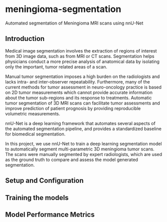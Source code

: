 # meningioma-segmentation
 Automated segmentation of Meningioma MRI scans using nnU-Net
 
## Introduction

Medical image segmentation involves the extraction of regions of interest from 3D image data, such as from MRI or CT scans. Segmentation helps physicians conduct a more precise analysis of anatomical data by isolating only the important, tumor related areas of a scan.

Manual tumor segmentation imposes a high burden on the radiologists and lacks intra- and inter-observer repeatability. Furthermore, many of the current methods for tumor assessment in neuro-oncology practice is based on 2D tumor measurements which cannot provide accurate information about the tumor sub-regions and its response to treatments. Automatic tumor segmentation of 3D MRI scans can facilitate tumor assessments and improve prediction of patient prognosis by providing reproducible volumetric measurements.

nnU-Net is a deep learning framework that automates several aspects of the automated segmentation pipeline, and provides a standardized baseline for biomedical segmentation.

In this project, we use nnU-Net to train a deep learning segmentation model to automatically segment multi-parametric 3D meningioma tumor scans. The scans were manually segmented by expert radiologists, which are used as the ground truth to compare and assess the model generated segmentation. 

## Setup and Configuration



## Training the models


## Model Performance Metrics